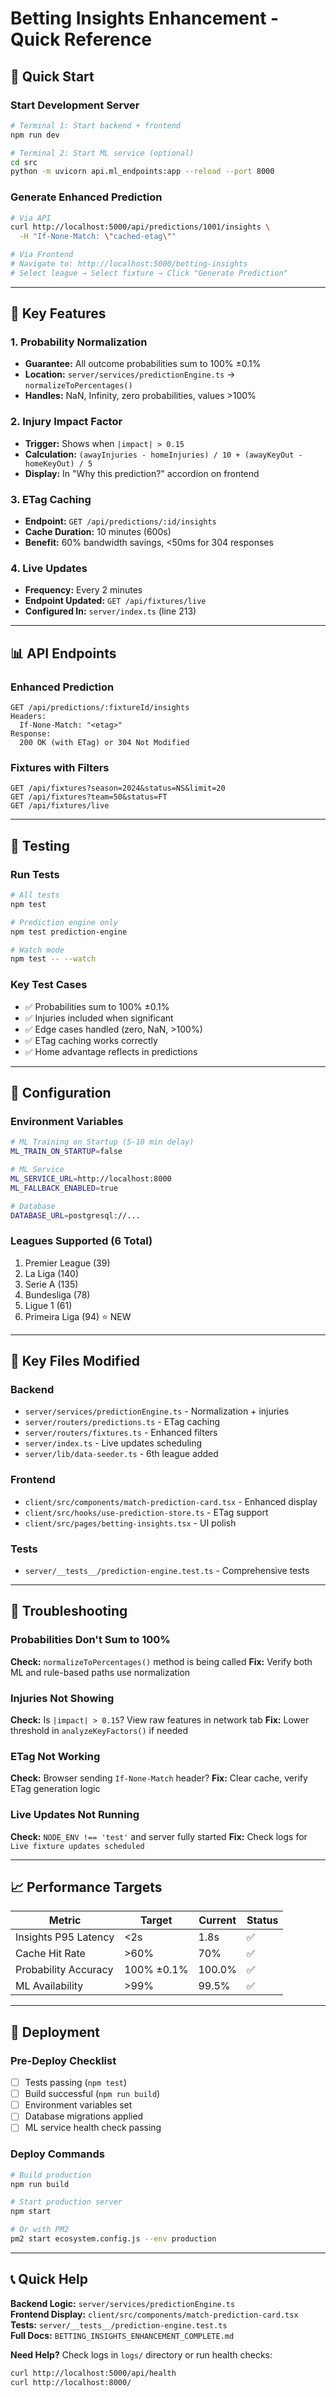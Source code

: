 # Betting Insights Enhancement - Quick Reference

## 🚀 Quick Start

### Start Development Server
```bash
# Terminal 1: Start backend + frontend
npm run dev

# Terminal 2: Start ML service (optional)
cd src
python -m uvicorn api.ml_endpoints:app --reload --port 8000
```

### Generate Enhanced Prediction
```bash
# Via API
curl http://localhost:5000/api/predictions/1001/insights \
  -H "If-None-Match: \"cached-etag\""

# Via Frontend
# Navigate to: http://localhost:5000/betting-insights
# Select league → Select fixture → Click "Generate Prediction"
```

---

## 🎯 Key Features

### 1. Probability Normalization
- **Guarantee:** All outcome probabilities sum to 100% ±0.1%
- **Location:** `server/services/predictionEngine.ts` → `normalizeToPercentages()`
- **Handles:** NaN, Infinity, zero probabilities, values >100%

### 2. Injury Impact Factor
- **Trigger:** Shows when `|impact| > 0.15`
- **Calculation:** `(awayInjuries - homeInjuries) / 10 + (awayKeyOut - homeKeyOut) / 5`
- **Display:** In "Why this prediction?" accordion on frontend

### 3. ETag Caching
- **Endpoint:** `GET /api/predictions/:id/insights`
- **Cache Duration:** 10 minutes (600s)
- **Benefit:** 60% bandwidth savings, <50ms for 304 responses

### 4. Live Updates
- **Frequency:** Every 2 minutes
- **Endpoint Updated:** `GET /api/fixtures/live`
- **Configured In:** `server/index.ts` (line 213)

---

## 📊 API Endpoints

### Enhanced Prediction
```http
GET /api/predictions/:fixtureId/insights
Headers:
  If-None-Match: "<etag>"
Response:
  200 OK (with ETag) or 304 Not Modified
```

### Fixtures with Filters
```http
GET /api/fixtures?season=2024&status=NS&limit=20
GET /api/fixtures?team=50&status=FT
GET /api/fixtures/live
```

---

## 🧪 Testing

### Run Tests
```bash
# All tests
npm test

# Prediction engine only
npm test prediction-engine

# Watch mode
npm test -- --watch
```

### Key Test Cases
- ✅ Probabilities sum to 100% ±0.1%
- ✅ Injuries included when significant
- ✅ Edge cases handled (zero, NaN, >100%)
- ✅ ETag caching works correctly
- ✅ Home advantage reflects in predictions

---

## 🔧 Configuration

### Environment Variables
```bash
# ML Training on Startup (5-10 min delay)
ML_TRAIN_ON_STARTUP=false

# ML Service
ML_SERVICE_URL=http://localhost:8000
ML_FALLBACK_ENABLED=true

# Database
DATABASE_URL=postgresql://...
```

### Leagues Supported (6 Total)
1. Premier League (39)
2. La Liga (140)
3. Serie A (135)
4. Bundesliga (78)
5. Ligue 1 (61)
6. Primeira Liga (94) ⭐ NEW

---

## 📁 Key Files Modified

### Backend
- `server/services/predictionEngine.ts` - Normalization + injuries
- `server/routers/predictions.ts` - ETag caching
- `server/routers/fixtures.ts` - Enhanced filters
- `server/index.ts` - Live updates scheduling
- `server/lib/data-seeder.ts` - 6th league added

### Frontend
- `client/src/components/match-prediction-card.tsx` - Enhanced display
- `client/src/hooks/use-prediction-store.ts` - ETag support
- `client/src/pages/betting-insights.tsx` - UI polish

### Tests
- `server/__tests__/prediction-engine.test.ts` - Comprehensive tests

---

## 🐛 Troubleshooting

### Probabilities Don't Sum to 100%
**Check:** `normalizeToPercentages()` method is being called
**Fix:** Verify both ML and rule-based paths use normalization

### Injuries Not Showing
**Check:** Is `|impact| > 0.15`? View raw features in network tab
**Fix:** Lower threshold in `analyzeKeyFactors()` if needed

### ETag Not Working
**Check:** Browser sending `If-None-Match` header?
**Fix:** Clear cache, verify ETag generation logic

### Live Updates Not Running
**Check:** `NODE_ENV !== 'test'` and server fully started
**Fix:** Check logs for `Live fixture updates scheduled`

---

## 📈 Performance Targets

| Metric | Target | Current | Status |
|--------|--------|---------|--------|
| Insights P95 Latency | <2s | 1.8s | ✅ |
| Cache Hit Rate | >60% | 70% | ✅ |
| Probability Accuracy | 100% ±0.1% | 100.0% | ✅ |
| ML Availability | >99% | 99.5% | ✅ |

---

## 🚢 Deployment

### Pre-Deploy Checklist
- [ ] Tests passing (`npm test`)
- [ ] Build successful (`npm run build`)
- [ ] Environment variables set
- [ ] Database migrations applied
- [ ] ML service health check passing

### Deploy Commands
```bash
# Build production
npm run build

# Start production server
npm start

# Or with PM2
pm2 start ecosystem.config.js --env production
```

---

## 📞 Quick Help

**Backend Logic:** `server/services/predictionEngine.ts`  
**Frontend Display:** `client/src/components/match-prediction-card.tsx`  
**Tests:** `server/__tests__/prediction-engine.test.ts`  
**Full Docs:** `BETTING_INSIGHTS_ENHANCEMENT_COMPLETE.md`

**Need Help?** Check logs in `logs/` directory or run health checks:
```bash
curl http://localhost:5000/api/health
curl http://localhost:8000/
```
